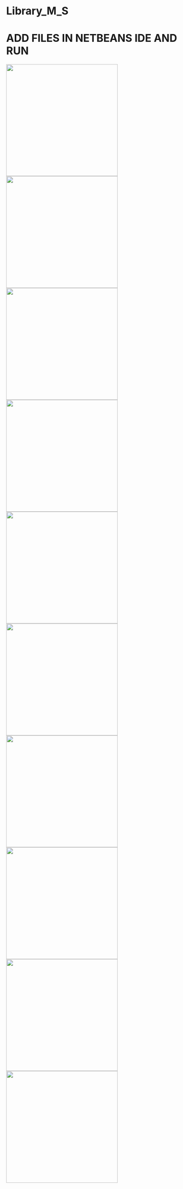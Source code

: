 # Library_M_S

# ADD FILES IN NETBEANS IDE AND RUN

<img src="https://github.com/KUNJ1311/Library_M_S/blob/master/src/icons/l1.png" width="300px"  />
<img src="https://github.com/KUNJ1311/Library_M_S/blob/master/src/icons/l2.png" width="300px"  />
<img src="https://github.com/KUNJ1311/Library_M_S/blob/master/src/icons/l3.png" width="300px"  />
<img src="https://github.com/KUNJ1311/Library_M_S/blob/master/src/icons/l41.png" width="300px"  />
<img src="https://github.com/KUNJ1311/Library_M_S/blob/master/src/icons/l42.png" width="300px"  />
<img src="https://github.com/KUNJ1311/Library_M_S/blob/master/src/icons/l5.png" width="300px"  />
<img src="https://github.com/KUNJ1311/Library_M_S/blob/master/src/icons/l6.png" width="300px"  />
<img src="https://github.com/KUNJ1311/Library_M_S/blob/master/src/icons/l7.png" width="300px"  />
<img src="https://github.com/KUNJ1311/Library_M_S/blob/master/src/icons/l8.png" width="300px"  />
<img src="https://github.com/KUNJ1311/Library_M_S/blob/master/src/icons/l9.png" width="300px"  />

